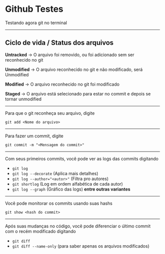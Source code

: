 # Github Testes

Testando agora git no terminal

---

## Ciclo de vida / Status dos arquivos

**Untracked** -> O arquivo foi removido, ou foi adicionado sem ser reconhecido no git

**Unmodified** -> O arquivo reconhecido no git e não modificado, será Unmodified

**Modified** -> O arquivo reconhecido no git foi modificado

**Staged** -> O arquivo está selecionado para estar no commit e depois se tornar unmodified

---

Para que o git reconheça seu arquivo, digite

`git add <Nome do arquivo>`

---

Para fazer um commit, digite

`git commit -m "<Mensagem do commit>"`

---

Com seus primeiros commits, você pode ver as logs das commits digitando

- `git log`
- `git log --decorate` (Aplica mais detalhes)
- `git log --author="<autor>"` (Filtra pro autores)
- `git shortlog` (Log em ordem alfabética de cada autor)
- `git log --graph` (Gráfico das logs)
**entre outras variantes**

---

Você pode monitorar os commits usando suas hashs

`git show <hash do commit>`

---

Após suas mudanças no código, você pode diferenciar o último commit com o recém modificado digitando

- `git diff`
- `git diff --name-only` (para saber apenas os arquivos modificados)
